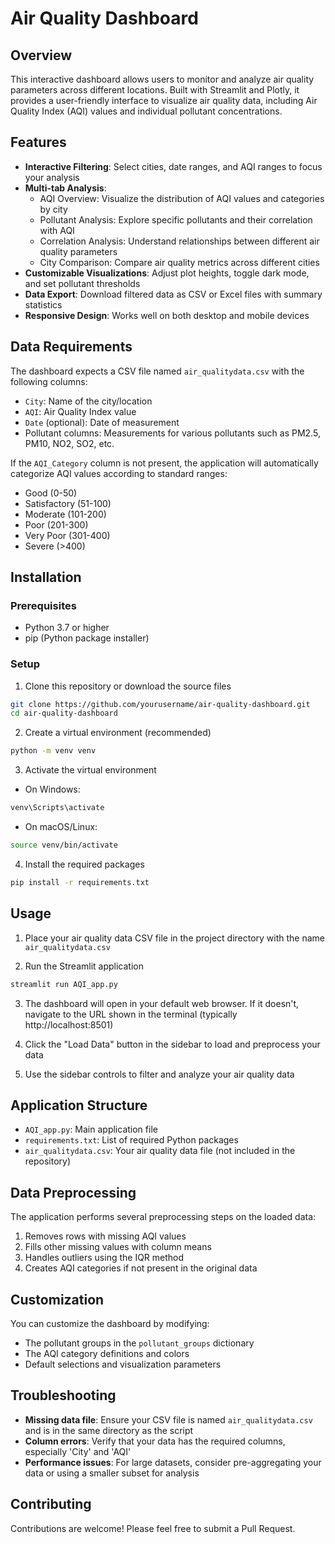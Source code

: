 # Air Quality Dashboard

## Overview
This interactive dashboard allows users to monitor and analyze air quality parameters across different locations. Built with Streamlit and Plotly, it provides a user-friendly interface to visualize air quality data, including Air Quality Index (AQI) values and individual pollutant concentrations.

## Features
- **Interactive Filtering**: Select cities, date ranges, and AQI ranges to focus your analysis
- **Multi-tab Analysis**:
  - AQI Overview: Visualize the distribution of AQI values and categories by city
  - Pollutant Analysis: Explore specific pollutants and their correlation with AQI
  - Correlation Analysis: Understand relationships between different air quality parameters
  - City Comparison: Compare air quality metrics across different cities
- **Customizable Visualizations**: Adjust plot heights, toggle dark mode, and set pollutant thresholds
- **Data Export**: Download filtered data as CSV or Excel files with summary statistics
- **Responsive Design**: Works well on both desktop and mobile devices

## Data Requirements
The dashboard expects a CSV file named `air_qualitydata.csv` with the following columns:
- `City`: Name of the city/location
- `AQI`: Air Quality Index value
- `Date` (optional): Date of measurement
- Pollutant columns: Measurements for various pollutants such as PM2.5, PM10, NO2, SO2, etc.

If the `AQI_Category` column is not present, the application will automatically categorize AQI values according to standard ranges:
- Good (0-50)
- Satisfactory (51-100)
- Moderate (101-200)
- Poor (201-300)
- Very Poor (301-400)
- Severe (>400)

## Installation

### Prerequisites
- Python 3.7 or higher
- pip (Python package installer)

### Setup
1. Clone this repository or download the source files
```bash
git clone https://github.com/yourusername/air-quality-dashboard.git
cd air-quality-dashboard
```

2. Create a virtual environment (recommended)
```bash
python -m venv venv
```

3. Activate the virtual environment
- On Windows:
```bash
venv\Scripts\activate
```
- On macOS/Linux:
```bash
source venv/bin/activate
```

4. Install the required packages
```bash
pip install -r requirements.txt
```

## Usage

1. Place your air quality data CSV file in the project directory with the name `air_qualitydata.csv`

2. Run the Streamlit application
```bash
streamlit run AQI_app.py
```

3. The dashboard will open in your default web browser. If it doesn't, navigate to the URL shown in the terminal (typically http://localhost:8501)

4. Click the "Load Data" button in the sidebar to load and preprocess your data

5. Use the sidebar controls to filter and analyze your air quality data

## Application Structure

- `AQI_app.py`: Main application file
- `requirements.txt`: List of required Python packages
- `air_qualitydata.csv`: Your air quality data file (not included in the repository)

## Data Preprocessing

The application performs several preprocessing steps on the loaded data:
1. Removes rows with missing AQI values
2. Fills other missing values with column means
3. Handles outliers using the IQR method
4. Creates AQI categories if not present in the original data

## Customization

You can customize the dashboard by modifying:
- The pollutant groups in the `pollutant_groups` dictionary
- The AQI category definitions and colors
- Default selections and visualization parameters

## Troubleshooting

- **Missing data file**: Ensure your CSV file is named `air_qualitydata.csv` and is in the same directory as the script
- **Column errors**: Verify that your data has the required columns, especially 'City' and 'AQI'
- **Performance issues**: For large datasets, consider pre-aggregating your data or using a smaller subset for analysis

## Contributing

Contributions are welcome! Please feel free to submit a Pull Request.
